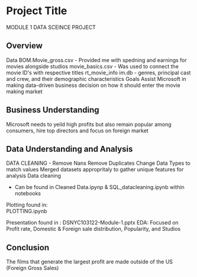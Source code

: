 # Project Title

MODULE 1 DATA SCEINCE PROJECT


## Overview
Data
BOM.Movie_gross.csv - Provided me with spedning and earnings for movies alongside studios 
movie_basics.csv - Was used to connect the movie ID's with respective titles
rt_movie_info
im.db - genres, principal cast and crew, and their demographic characteristics 
Goals
Assist Microsoft in making data-driven business decision on how it should enter the movie making market

## Business Understanding
Microsoft needs to yeild high profits but also remain popular among consumers, hire top directors and focus on foreign market 

## Data Understanding and Analysis
DATA CLEANING -
Remove Nans
Remove Duplicates
Change Data Types to match values
Merged datasets appropritaly to gather unique features for analysis 
Data cleaning
  - Can be found in Cleaned Data.ipynp & SQL_datacleaning.ipynb within notebooks
  
Plotting found in:  
  PLOTTING.ipynb

Presentation found in :
DSNYC103122-Module-1.pptx
EDA:
Focused on Profit rate, Domestic & Foreign sale distribution, Popularity, and Studios

## Conclusion
The films that generate the largest profit are made outside of the US (Foreign Gross Sales)
